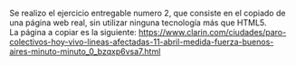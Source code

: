 Se realizo el ejercicio entregable numero 2, que consiste en el copiado de una página web real, sin utilizar ninguna tecnología más que HTML5.
<br>
La página a copiar es la siguiente: https://www.clarin.com/ciudades/paro-colectivos-hoy-vivo-lineas-afectadas-11-abril-medida-fuerza-buenos-aires-minuto-minuto_0_bzqxp6vsa7.html
